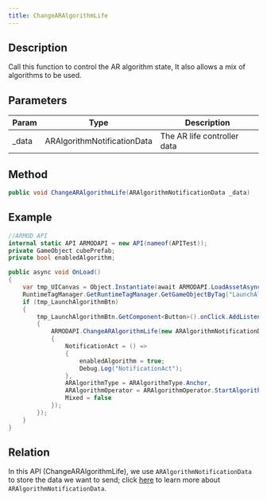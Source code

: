 ```yaml
---
title: ChangeARAlgorithmLife
---
```


## Description

Call this function to control the AR algorithm state, It also allows a mix of algorithms to be used.

## Parameters

| Param  | Type                        | Description                 |
| ------ | --------------------------- | --------------------------- |
| \_data | ARAlgorithmNotificationData | The AR life controller data |

## Method

```cs
public void ChangeARAlgorithmLife(ARAlgorithmNotificationData _data)
```

## Example

```cs
//ARMOD API
internal static API ARMODAPI = new API(nameof(APITest));
private GameObject cubePrefab;
private bool enabledAlgorithm;

public async void OnLoad()
{
    var tmp_UICanvas = Object.Instantiate(await ARMODAPI.LoadAssetAsync<GameObject>("UICanvas"));
    RuntimeTagManager.GetRuntimeTagManager.GetGameObjectByTag("LaunchAlgorithm",out var tmp_LaunchAlgorithmBtn);
    if (tmp_LaunchAlgorithmBtn)
    {
        tmp_LaunchAlgorithmBtn.GetComponent<Button>().onClick.AddListener(() =>
        {
            ARMODAPI.ChangeARAlgorithmLife(new ARAlgorithmNotificationData
            {
                NotificationAct = () =>
                {
                    enabledAlgorithm = true;
                    Debug.Log("NotificationAct");
                },
                ARAlgorithmType = ARAlgorithmType.Anchor,
                ARAlgorithmOperator = ARAlgorithmOperator.StartAlgorithm,
                Mixed = false
            });
        });
    }
}
```


## Relation
In this API (ChangeARAlgorithmLife), we use `ARAlgorithmNotificationData` to store the data we want to send; click [here](#) to learn more about `ARAlgorithmNotificationData`.